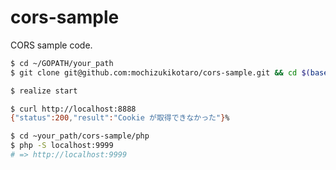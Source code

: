 # cors-sample

CORS sample code.

```bash
$ cd ~/GOPATH/your_path
$ git clone git@github.com:mochizukikotaro/cors-sample.git && cd $(basename $_ .git)

$ realize start
```

```bash
$ curl http://localhost:8888
{"status":200,"result":"Cookie が取得できなかった"}%
```

```bash
$ cd ~your_path/cors-sample/php
$ php -S localhost:9999
# => http://localhost:9999
```
